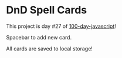 # DnD Spell Cards
This project is day #27 of <a href="https://github.com/grigoryan-m/100-day-javascript">100-day-javascript</a>!

Spacebar to add new card.

All cards are saved to local storage!